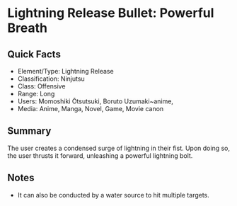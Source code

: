 # Lightning Release Bullet: Powerful Breath

## Quick Facts
- Element/Type: Lightning Release
- Classification: Ninjutsu
- Class: Offensive
- Range: Long
- Users: Momoshiki Ōtsutsuki, Boruto Uzumaki~anime,
- Media: Anime, Manga, Novel, Game, Movie canon

## Summary
The user creates a condensed surge of lightning in their fist. Upon doing so, the user thrusts it forward, unleashing a powerful lightning bolt.

## Notes
- It can also be conducted by a water source to hit multiple targets.
